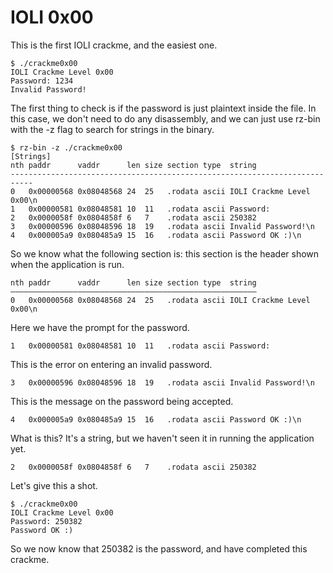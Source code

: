 # IOLI 0x00

This is the first IOLI crackme, and the easiest one.

```
$ ./crackme0x00
IOLI Crackme Level 0x00
Password: 1234
Invalid Password!
```

The first thing to check is if the password is just plaintext inside the file. In this case, we don't need to do
any disassembly, and we can just use rz-bin with the -z flag to search for strings in the binary.

```
$ rz-bin -z ./crackme0x00
[Strings]
nth paddr      vaddr      len size section type  string                    
---------------------------------------------------------------------------
0   0x00000568 0x08048568 24  25   .rodata ascii IOLI Crackme Level 0x00\n
1   0x00000581 0x08048581 10  11   .rodata ascii Password: 
2   0x0000058f 0x0804858f 6   7    .rodata ascii 250382
3   0x00000596 0x08048596 18  19   .rodata ascii Invalid Password!\n
4   0x000005a9 0x080485a9 15  16   .rodata ascii Password OK :)\n
```

So we know what the following section is: this section is the header shown when the application is run.

```
nth paddr      vaddr      len size section type  string
―――――――――――――――――――――――――――――――――――――――――――――――――――――――
0   0x00000568 0x08048568 24  25   .rodata ascii IOLI Crackme Level 0x00\n
```

Here we have the prompt for the password.

```
1   0x00000581 0x08048581 10  11   .rodata ascii Password:
```

This is the error on entering an invalid password.

```
3   0x00000596 0x08048596 18  19   .rodata ascii Invalid Password!\n
```

This is the message on the password being accepted.

```
4   0x000005a9 0x080485a9 15  16   .rodata ascii Password OK :)\n
```

What is this? It's a string, but we haven't seen it in running the application yet.

```
2   0x0000058f 0x0804858f 6   7    .rodata ascii 250382
```

Let's give this a shot.

```
$ ./crackme0x00
IOLI Crackme Level 0x00
Password: 250382
Password OK :)
```

So we now know that 250382 is the password, and have completed this crackme.

